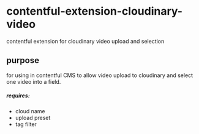 # contentful-extension-cloudinary-video
contentful extension for cloudinary video upload and selection

## purpose
for using in contentful CMS to allow video upload to cloudinary and select one video into a field.

##### requires:
- cloud name
- upload preset
- tag filter
